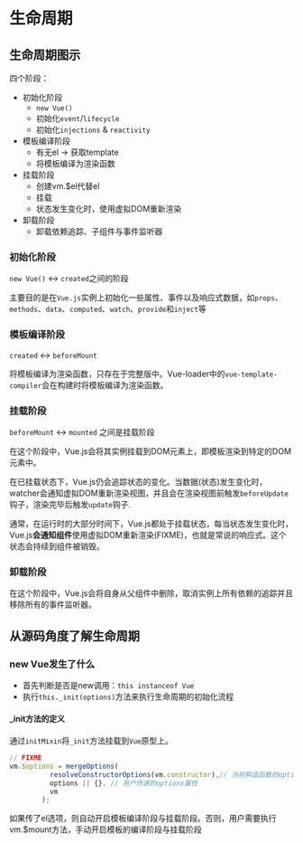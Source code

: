 # 生命周期

## 生命周期图示
四个阶段：
- 初始化阶段
  - `new Vue()`
  - 初始化`event`/`lifecycle`
  - 初始化`injections` & `reactivity`
- 模板编译阶段
  - 有无el -> 获取template
  - 将模板编译为渲染函数
- 挂载阶段
  - 创建vm.$el代替el
  - 挂载
  - 状态发生变化时，使用虚拟DOM重新渲染
- 卸载阶段
  - 卸载依赖追踪、子组件与事件监听器

### 初始化阶段
`new Vue()` <-> `created`之间的阶段

主要目的是在`Vue.js`实例上初始化一些属性、事件以及响应式数据，如`props`、`methods`、`data`、`computed`、`watch`、`provide`和`inject`等

### 模板编译阶段

`created` <-> `beforeMount`

将模板编译为渲染函数，只存在于完整版中。Vue-loader中的`vue-template-compiler`会在构建时将模板编译为渲染函数。

### 挂载阶段
`beforeMount` <-> `mounted` 之间是挂载阶段

在这个阶段中，Vue.js会将其实例挂载到DOM元素上，即模板渲染到特定的DOM元素中。

在已挂载状态下，Vue.js仍会追踪状态的变化。当数据(状态)发生变化时，watcher会通知虚拟DOM重新渲染视图，并且会在渲染视图前触发`beforeUpdate`钩子，渲染完毕后触发`update`钩子.

通常，在运行时的大部分时间下，Vue.js都处于挂载状态，每当状态发生变化时，Vue.js**会通知组件**使用虚拟DOM重新渲染(FIXME)，也就是常说的响应式。这个状态会持续到组件被销毁。

### 卸载阶段

在这个阶段中，Vue.js会将自身从父组件中删除，取消实例上所有依赖的追踪并且移除所有的事件监听器。

## 从源码角度了解生命周期

### new Vue发生了什么

- 首先判断是否是new调用：`this instanceof Vue`
- 执行`this._init(options)`方法来执行生命周期的初始化流程

#### _init方法的定义
通过`initMixin`将`_init`方法挂载到`Vue`原型上。
```js
// FIXME
vm.$options = mergeOptions(
          resolveConstructorOptions(vm.constructor),// 当前构造函数的options属性及其父级实例构造函数的options属性
          options || {}, // 用户传递的options属性
          vm
        );
```

如果传了el选项，则自动开启模板编译阶段与挂载阶段。否则，用户需要执行vm.$mount方法，手动开启模板的编译阶段与挂载阶段